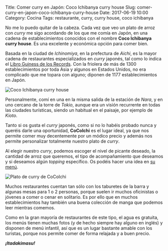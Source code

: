 Title: Comer curry en Japón: Coco Ichibanya curry house
Slug: comer-curry-en-japon-coco-ichibanya-curry-house
Date: 2017-06-19 10:00
Category: Cocina
Tags: restaurante, curry, curry house, coco ichibanya



No me lo puedo quitar de la cabeza. Cada vez que veo un plato de arroz con *curry* me sigo acordando de los que me comía en Japón, en una cadena de establecimientos conocidos con el nombre **Coco Ichibanya curry house**. Es una excelente y económica opción para comer bien.

Basada en la ciudad de *Ichinomiya*, en la prefectura de *Aichi*, es la mayor cadena de restaurantes especializados en *curry* japonés, tal como lo indica el [Libro Guiness de los Records](http://www.japantimes.co.jp/news/2013/01/22/business/curry-chain-gets-guinness-record/). Con la friolera de más de 1300 establecimientos por toda Asia y algunos en Estados Unidos, no era complicado que me topara con alguno; diponen de 1177 establecimientos en Japón.

![Coco Ichibanya curry house]({static}/images/coco-ichibanya-curry-house.jpg)

Personalmente, comí en una en la misma salida de la estación de *Nara*, y en uno cercano de la torre de *Tokio*, aunque era un visión recurrente en todas las ciudades turísticas, siendo un habitual en el paisaje, por ejemplo de *Kioto*.

Tanto si os gusta el *curry* japonés, como si no lo habéis probado nunca y queréis darle una oportunidad, **CoCoIchi** es el lugar ideal, ya que nos permite comer muy decentemente por un módico precio y además nos permite personalizar totalmente nuestro plato de *curry*.

Al elegir nuestro *curry*, podemos escoger el nivel de picante deseado, la cantidad de arroz que queremos, el tipo de acompañamiento que deseamos y si deseamos algún *topping* específico. Os podéis hacer una idea en [su menú](https://www.ichibanya.co.jp/english/info/multilingual.html).

![Plato de curry de CoCoIchi]({static}/images/plato-de-curry-cocoichi.jpg)

Muchos restaurantes cuentan tan sólo con los taburetes de la barra y algunas mesas para 1 o 2 personas, porque suelen ir muchos oficinistas o jóvenes a comer o cenar en solitario. Es por ello que en muchos establecimientos hay también una buena colección de manga que podemos leer mientras comemos.

Como en la gran mayoría de restaurantes de este tipo, el agua es gratuita, los menús tienen muchas fotos (y de hecho siempre hay alguno en inglés) y disponen de menú infantil, así que es un lugar bastante amable con los turistas, porque nos permite comer de forma relajada y a buen precio.

***¡Itadakimasu!***
